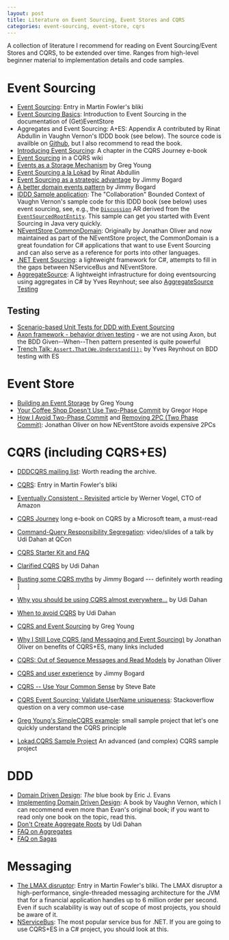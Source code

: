 ```yaml
---
layout: post
title: Literature on Event Sourcing, Event Stores and CQRS
categories: event-sourcing, event-store, cqrs
---
```


A collection of literature I recommend for reading on Event Sourcing/Event Stores and CQRS, to be extended over time.  Ranges from high-level beginner material to implementation details and code samples.

# Event Sourcing

* [Event Sourcing](http://martinfowler.com/eaaDev/EventSourcing.html): Entry in Martin Fowler's bliki
* [Event Sourcing Basics](https://github.com/eventstore/eventstore/wiki/Event-Sourcing-Basics): Introduction to Event Sourcing in the documentation of (Get)EventStore
* Aggregates and Event Sourcing: A+ES: Appendix A contributed by Rinat Abdullin in Vaughn Vernon's IDDD book (see below). The source code is availble on [Github](https://github.com/Lokad/lokad-iddd-sample), but I also recommend to read the book.
* [Introducing Event Sourcing](http://msdn.microsoft.com/en-us/library/jj591559.aspx): A chapter in the CQRS Journey e-book
* [Event Sourcing](http://cqrs.wikidot.com/doc:event-sourcing) in a CQRS wiki
* [Events as a Storage Mechanism](http://cqrs.wordpress.com/documents/events-as-storage-mechanism/)  by Greg Young
* [Event Sourcing a la Lokad](http://abdullin.com/post/event-sourcing-a-la-lokad/) by Rinat Abdullin
* [Event Sourcing as a strategic advantage](http://lostechies.com/jimmybogard/2011/10/11/event-sourcing-as-a-strategic-advantage/) by Jimmy Bogard
* [A better domain events pattern](http://lostechies.com/jimmybogard/2014/05/13/a-better-domain-events-pattern/) by Jimmy Bogard
* [IDDD Sample application](https://github.com/VaughnVernon/IDDD_Samples/tree/master/iddd_collaboration/src/main/java/com/saasovation/collaboration): The "Collaboration" Bounded Context of Vaughn Vernon's sample code for this IDDD book (see below) uses event sourcing, see, e.g., the [`Discussion`](https://github.com/VaughnVernon/IDDD_Samples/blob/master/iddd_collaboration/src/main/java/com/saasovation/collaboration/domain/model/forum/Discussion.java) AR derived from the [`EventSourcedRootEntity`](https://github.com/VaughnVernon/IDDD_Samples/blob/master/iddd_common/src/main/java/com/saasovation/common/domain/model/EventSourcedRootEntity.java).  This sample can get you started with Event Sourcing in Java very quickly.
* [NEventStore CommonDomain](https://github.com/NEventStore/CommonDomain): Originally by Jonathan Oliver and now maintained as part of the NEventStore project, the CommonDomain is a great foundation for C# applications that want to use Event Sourcing and can also serve as a reference for ports into other languages.
* [.NET Event Sourcing](https://github.com/elliotritchie/NES): a lightweight framework for C#, attempts to fill in the gaps between NServiceBus and NEventStore. 
* [AggregateSource](https://github.com/yreynhout/AggregateSource): A lightweight infrastructure for doing eventsourcing using aggregates in C# by Yves Reynhout; see also [AggregateSource Testing
](https://github.com/yreynhout/AggregateSource/blob/master/src/Testing/AggregateSource.Testing/README.md)

## Testing
* [Scenario-based Unit Tests for DDD with Event Sourcing](http://abdullin.com/post/scenario-based-unit-tests-for-ddd-with-event-sourcing/)
* [Axon framework - behavior driven testing](http://pkaczor.blogspot.de/2013/11/axon-framework-behaviour-driven-testing.html) - we are not using Axon, but the BDD Given--When--Then pattern presented is quite powerful
* [Trench Talk: `Assert.That(We.Understand());`](http://seabites.wordpress.com/2013/11/26/trenchtalk-assertthatweunderstand/) by Yves Reynhout on BDD testing with ES

# Event Store

* [Building an Event Storage](http://cqrs.wordpress.com/documents/building-event-storage/) by Greg Young
* [Your Coffee Shop Doesn't Use Two-Phase Commit](http://eaipatterns.com/docs/IEEE_Software_Design_2PC.pdf) by Gregor Hope
* [How I Avoid Two-Phase Commit](http://blog.jonathanoliver.com/how-i-avoid-two-phase-commit/) and [Removing 2PC (Two Phase Commit)](http://blog.jonathanoliver.com/removing-2pc-two-phase-commit/): Jonathan Oliver on how NEventStore avoids expensive 2PCs

# CQRS (including CQRS+ES)

* [DDDCQRS mailing list](http://dddcqrs.googlegroups.com): Worth reading the archive.
* [CQRS](http://martinfowler.com/bliki/CQRS.html): Entry in Martin Fowler's bliki
* [Eventually Consistent - Revisited](http://www.allthingsdistributed.com/2008/12/eventually_consistent.html) article by Werner Vogel, CTO of Amazon
* [CQRS Journey](http://msdn.microsoft.com/en-us/library/jj554200.aspx) long e-book on CQRS by a Microsoft team, a must-read
* [Command-Query Responsibility Segregation](http://www.infoq.com/presentations/Command-Query-Responsibility-Segregation): video/slides of a talk by Udi Dahan at QCon
* [CQRS Starter Kit and FAQ](http://www.cqrs.nu/)
* [Clarified CQRS](http://www.udidahan.com/2009/12/09/clarified-cqrs/) by Udi Dahan
* [Busting some CQRS myths](http://lostechies.com/jimmybogard/2012/08/22/busting-some-cqrs-myths/) by Jimmy Bogard --- definitely worth reading
]
* [Why you should be using CQRS almost everywhere...](http://www.udidahan.com/2011/10/02/why-you-should-be-using-cqrs-almost-everywhere%E2%80%A6/) by Udi Dahan
* [When to avoid CQRS](http://www.udidahan.com/2011/04/22/when-to-avoid-cqrs/) by Udi Dahan
* [CQRS and Event Sourcing](http://cqrs.wordpress.com/documents/cqrs-and-event-sourcing-synergy/) by Greg Young
* [Why I Still Love CQRS (and Messaging and Event Sourcing)](http://blog.jonathanoliver.com/why-i-still-love-cqrs-and-messaging-and-event-sourcing/) by Jonathan Oliver on benefits of CQRS+ES, many links included
* [CQRS: Out of Sequence Messages and Read Models](http://blog.jonathanoliver.com/cqrs-out-of-sequence-messages-and-read-models/) by Jonathan Oliver

* [CQRS and user experience](http://lostechies.com/jimmybogard/2012/08/23/cqrs-and-user-experience/) by Jimmy Bogard
* [CQRS -- Use Your Common Sense](http://eventuallyconsistent.net/2012/08/24/cqrs-use-your-common-sense/) by Steve Bate
* [CQRS Event Sourcing: Validate UserName uniqueness](http://stackoverflow.com/questions/9495985/cqrs-event-sourcing-validate-username-uniqueness): Stackoverflow question on a very common use-case
* [Greg Young's SimpleCQRS example](https://github.com/gregoryyoung/m-r/tree/master/SimpleCQRS): small sample project that let's one quickly understand the CQRS principle

* [Lokad.CQRS Sample Project](http://lokad.github.io/lokad-cqrs/) An advanced (and complex) CQRS sample project



# DDD

* [Domain Driven Design](http://www.amazon.com/dp/0321125215): *The* blue book by Eric J. Evans
* [Implementing Domain Driven Design](http://www.amazon.com/dp/0321834577):  A book by Vaughn Vernon, which I can recommend even more than Evan's original book;  if you want to read only one book on the topic, read this.
* [Don't Create Aggregate Roots](http://www.udidahan.com/2009/06/29/dont-create-aggregate-roots/) by Udi Dahan
* [FAQ on Aggregates](http://www.cqrs.nu/Faq/aggregates)
* [FAQ on Sagas](http://www.cqrs.nu/Faq/sagas)


# Messaging

* [The LMAX disruptor](http://martinfowler.com/articles/lmax.html): Entry in Martin Fowler's bliki.  The LMAX disruptor a high-performance, single-threaded messaging architecture for the JVM that for a financial application handles up to 6 million order per second.  Even if such scalability is way out of scope of most projects, you should be aware of it.
* [NServiceBus](https://github.com/Particular/NServiceBus): The most popular service bus for .NET.  If you are going to use CQRS+ES in a C# project, you should look at this.

